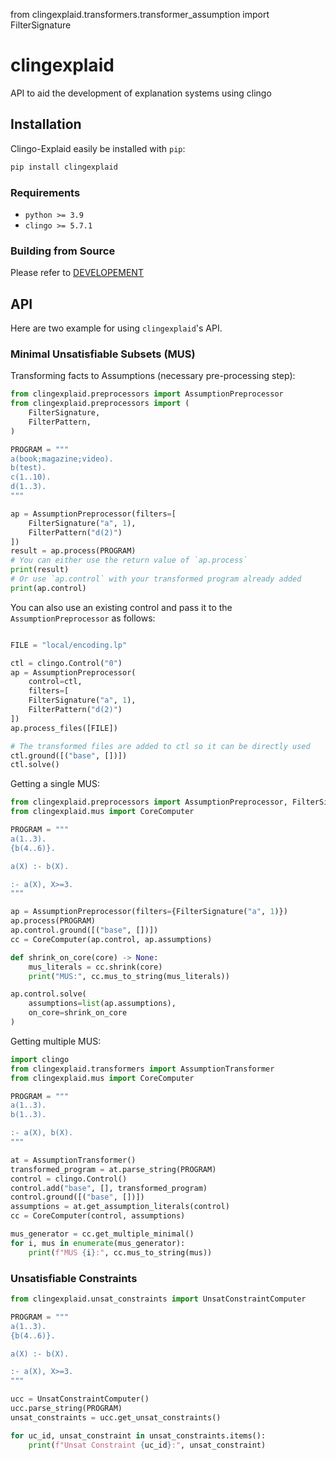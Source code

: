 from clingexplaid.transformers.transformer_assumption import FilterSignature

# clingexplaid

API to aid the development of explanation systems using clingo

## Installation

Clingo-Explaid easily be installed with `pip`:

```bash
pip install clingexplaid
```

### Requirements

- `python >= 3.9`
- `clingo >= 5.7.1`

### Building from Source

Please refer to [DEVELOPEMENT](DEVELOPMENT.md)

## API

Here are two example for using `clingexplaid`'s API.

### Minimal Unsatisfiable Subsets (MUS)

Transforming facts to Assumptions (necessary pre-processing step):

```python
from clingexplaid.preprocessors import AssumptionPreprocessor
from clingexplaid.preprocessors import (
    FilterSignature,
    FilterPattern,
)

PROGRAM = """
a(book;magazine;video).
b(test).
c(1..10).
d(1..3).
"""

ap = AssumptionPreprocessor(filters=[
    FilterSignature("a", 1),
    FilterPattern("d(2)")
])
result = ap.process(PROGRAM)
# You can either use the return value of `ap.process`
print(result)
# Or use `ap.control` with your transformed program already added
print(ap.control)
```

You can also use an existing control and pass it to the
`AssumptionPreprocessor` as follows:

```python

FILE = "local/encoding.lp"

ctl = clingo.Control("0")
ap = AssumptionPreprocessor(
    control=ctl,
    filters=[
    FilterSignature("a", 1),
    FilterPattern("d(2)")
])
ap.process_files([FILE])

# The transformed files are added to ctl so it can be directly used
ctl.ground([("base", [])])
ctl.solve()
```

Getting a single MUS:

```python
from clingexplaid.preprocessors import AssumptionPreprocessor, FilterSignature
from clingexplaid.mus import CoreComputer

PROGRAM = """
a(1..3).
{b(4..6)}.

a(X) :- b(X).

:- a(X), X>=3.
"""

ap = AssumptionPreprocessor(filters={FilterSignature("a", 1)})
ap.process(PROGRAM)
ap.control.ground([("base", [])])
cc = CoreComputer(ap.control, ap.assumptions)

def shrink_on_core(core) -> None:
    mus_literals = cc.shrink(core)
    print("MUS:", cc.mus_to_string(mus_literals))

ap.control.solve(
    assumptions=list(ap.assumptions),
    on_core=shrink_on_core
)
```

Getting multiple MUS:

```python
import clingo
from clingexplaid.transformers import AssumptionTransformer
from clingexplaid.mus import CoreComputer

PROGRAM = """
a(1..3).
b(1..3).

:- a(X), b(X).
"""

at = AssumptionTransformer()
transformed_program = at.parse_string(PROGRAM)
control = clingo.Control()
control.add("base", [], transformed_program)
control.ground([("base", [])])
assumptions = at.get_assumption_literals(control)
cc = CoreComputer(control, assumptions)

mus_generator = cc.get_multiple_minimal()
for i, mus in enumerate(mus_generator):
    print(f"MUS {i}:", cc.mus_to_string(mus))
```

### Unsatisfiable Constraints

```python
from clingexplaid.unsat_constraints import UnsatConstraintComputer

PROGRAM = """
a(1..3).
{b(4..6)}.

a(X) :- b(X).

:- a(X), X>=3.
"""

ucc = UnsatConstraintComputer()
ucc.parse_string(PROGRAM)
unsat_constraints = ucc.get_unsat_constraints()

for uc_id, unsat_constraint in unsat_constraints.items():
    print(f"Unsat Constraint {uc_id}:", unsat_constraint)
```
